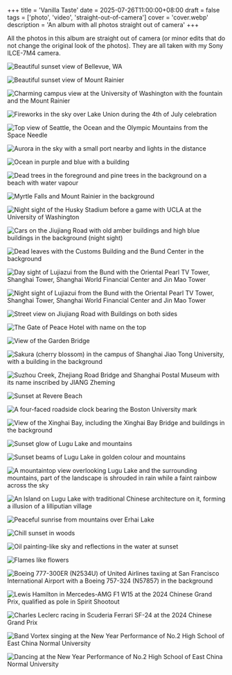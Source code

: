 +++
title = 'Vanilla Taste'
date = 2025-07-26T11:00:00+08:00
draft = false
tags = ['photo', 'video', 'straight-out-of-camera']
cover = 'cover.webp'
description = 'An album with all photos straight out of camera'
+++

All the photos in this album are straight out of camera (or minor edits
that do not change the original look of the photos). They are all taken
with my Sony ILCE-7M4 camera.

<!-- more -->

![Beautiful sunset view of Bellevue, WA](bellevue.webp "Bellevue Sunset (shot on 6 Mar 2025, Seattle, WA, USA)")

![Beautiful sunset view of Mount Rainier](mount-rainier.webp "Mount Rainier Sunset (shot on 6 Mar 2025, Seattle, WA, USA)")

![Charming campus view at the University of Washington with the fountain and the Mount Rainier](uw-fountain-rainier.webp "Fountain of the University of Washington with Mount Rainier (shot on 7 Nov 2024, Seattle, WA, USA)")

![Fireworks in the sky over Lake Union during the 4th of July celebration](fourth-of-july-fireworks-lake-union.webp "Fireworks over Lake Union on Independence Day (shot on 4 Jul 2024, Seattle, WA, USA)")

![Top view of Seattle, the Ocean and the Olympic Mountains from the Space Needle](space-needle-top-view.webp "Top view from the Space Needle (shot on 5 Sep 2024, Seattle, WA, USA)")

![Aurora in the sky with a small port nearby and lights in the distance](aurora.webp "Aurora at Lighthouse Park (shot on 10 Oct 2024, Mukilteo, WA, USA)")

![Ocean in purple and blue with a building](blue-hours-of-the-ocean.webp "Blue Hours of the Ocean (shot on 24 Aug 2024, Neah Bay, WA, USA)")

![Dead trees in the foreground and pine trees in the background on a beach with water vapour](second-beach-wa.webp "Second Beach, WA (shot on 25 Aug 2024, Forks, WA, USA)")

![Myrtle Falls and Mount Rainier in the background](myrtle-falls.webp "Myrtle Falls with Mount Rainier (shot on 8 Aug 2024, Mount Rainier National Park, Ashford, WA, USA)")

![Night sight of the Husky Stadium before a game with UCLA at the University of Washington](husky-stadium.webp "Husky Stadium at Night before a Game (shot on 15 Nov 2024, Seattle, WA, USA)")

![Cars on the Jiujiang Road with old amber buildings and high blue buildings in the background (night sight)](jiujiang-road-from-the-bund.webp "Jiujiang Road from the Bund (shot on 19 Jan 2024, Shanghai, China)")

![Dead leaves with the Customs Building and the Bund Center in the background](customs-building.webp "Customs Building and Bund Center (shot on 19 Jan 2024, Shanghai, China)")

![Day sight of Lujiazui from the Bund with the Oriental Pearl TV Tower, Shanghai Tower, Shanghai World Financial Center and Jin Mao Tower](lujiazui-day.webp "Lujiazui from the Bund (shot on 17 Mar 2025, Shanghai, China)")

![Night sight of Lujiazui from the Bund with the Oriental Pearl TV Tower, Shanghai Tower, Shanghai World Financial Center and Jin Mao Tower](lujiazui-night.webp "Lujiazui from the Bund (shot on 25 Mar 2025, Shanghai, China)")

![Street view on Jiujiang Road with Buildings on both sides](jiujiang-road-street-view.webp "Street View on Jiujiang Road (shot on 19 Jan 2024, Shanghai, China)")

![The Gate of Peace Hotel with name on the top](peace-hotel-gate.webp "Gate of the Peace Hotel (shot on 19 Jan 2024, Shanghai, China)")

![View of the Garden Bridge](garden-bridge.webp "Garden Bridge (shot on 19 Jan 2024, Shanghai, China)")

![Sakura (cherry blossom) in the campus of Shanghai Jiao Tong University, with a building in the background](sjtu-sakura.webp "Sakura in Shanghai Jiao Tong University (shot on 26 Mar 2025, Shanghai, China)")

![Suzhou Creek, Zhejiang Road Bridge and Shanghai Postal Museum with its name inscribed by JIANG Zheming](suzhou-creek-zhejiang-road-bridge.webp "Suzhou Creek and Zhejiang Road Bridge (shot on 19 Jan 2024, Shanghai, China)")

![Sunset at Revere Beach](revere-beach.webp "Sunset at Revere Beach (shot on 26 Feb 2025, Revere, MA, USA)")

![A four-faced roadside clock bearing the Boston University mark](bu-clock.webp "Boston University Clock (shot on 27 Feb 2025, Boston, MA, USA)")

![View of the Xinghai Bay, including the Xinghai Bay Bridge and buildings in the background](xinghai-bay.webp "Xinghai Bay (shot on 10 Jun 2025, Dalian, Liaoning, China)")

![Sunset glow of Lugu Lake and mountains](lugu-lake-sunset-glow.webp "Sunset Glow of Lugu Lake (shot on 13 Jul  2025, Lijiang, Yunnan, China)")

![Sunset beams of Lugu Lake in golden colour and mountains](lugu-lake-sunset-beams.webp "Sunset Beams of Lugu Lake (shot on 13 Jul 2025, Lijiang, Yunnan, China)")

![A mountaintop view overlooking Lugu Lake and the surrounding mountains, part of the landscape is shrouded in rain while a faint rainbow across the sky](lugu-lake-mountaintop.webp "Mountaintop View of Lugu Lake (shot on 14 Jul 2025, Lijiang, Yunnan, China)")

![An Island on Lugu Lake with traditional Chinese architecture on it, forming a illusion of a lilliputian village](island-on-lugu-lake.webp "Lilliput on Lugu Lake (shot on 14 Jul 2025, Lijiang, Yunnan, China)")

![Peaceful sunrise from mountains over Erhai Lake](erhai-lake-sunrise.webp "Sunrise over Erhai Lake (shot on 16 Jul 2025, Dali, Yunnan, China)")

![Chill sunset in woods](sunset-in-woods.webp "Sunset in Woods (shot on 17 Jul 2025, Dali, Yunnan, China)")

![Oil painting-like sky and reflections in the water at sunset](kunming-sunset.webp "Sunset in Kunming (shot on 17 Jul 2025, Kunming, Yunnan, China)")

![Flames like flowers](flame-flowers.webp "Flames of a Bonfire (shot on 18 Jul 2025, Kunming, Yunnan, China)")

![Boeing 777-300ER (N2534U) of United Airlines taxiing at San Francisco International Airport with a Boeing 757-324 (N57857) in the background](b777-sfo.webp "United Airlines Boeing 777-300ER (shot on 2 May 2024, San Francisco, CA, USA)")

![Lewis Hamilton in Mercedes-AMG F1 W15 at the 2024 Chinese Grand Prix, qualified as pole in Spirit Shootout](lewis-hamilton-in-merc.webp "Lewis Hamilton in Mercedes W15 (shot on 19 Apr 2024, Shanghai, China)")

![Charles Leclerc racing in Scuderia Ferrari SF-24 at the 2024 Chinese Grand Prix](charles-leclerc-in-ferrari.webp "Charles Leclerc in Ferrari SF-23 (shot on 21 Apr 2024, Shanghai, China)")

![Band Vortex singing at the New Year Performance of No.2 High School of East China Normal University](efz-performance-singing.webp "Band Vortex at the New Year Performance (shot on 26 Dec 2024, Shanghai, China)")

![Dancing at the New Year Performance of No.2 High School of East China Normal University](efz-performance-dancing.webp "Dancing at the New Year Performance (shot on 28 Dec 2023, Shanghai, China)")
